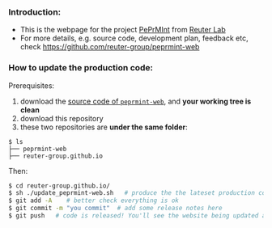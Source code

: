 ### Introduction:
- This is the webpage for the project [PePrMInt](https://reuter-group.github.io/peprmint/) from [Reuter Lab](https://www.cbu.uib.no/reuter/)
- For more details, e.g. source code, development plan, feedback etc, check https://github.com/reuter-group/peprmint-web

### How to update the production code:
Prerequisites: 
  1. download the [source code of `peprmint-web`](https://github.com/reuter-group/peprmint-web), and **your working tree is clean** 
  2. download this repository 
  3. these two repositories are **under the same folder**:
 ```
$ ls
├── peprmint-web
├── reuter-group.github.io
 ```

Then:
```bash
$ cd reuter-group.github.io/
$ sh ./update_peprmint-web.sh   # produce the the lateset production code
$ git add -A    # better check everything is ok
$ git commit -m "you commit"  # add some release notes here
$ git push   # code is released! You'll see the website being updated after a few minutes 
```
